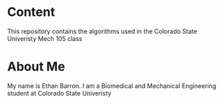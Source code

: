 # Content
This repository contains the algorithms used in the Colorado State Univeristy Mech 105 class
# About Me
My name is Ethan Barron. I am a Biomedical and Mechanical Engineering student at Colorado State Univeristy
